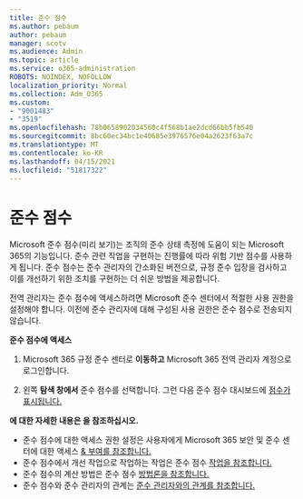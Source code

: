 ```yaml
---
title: 준수 점수
ms.author: pebaum
author: pebaum
manager: scotv
ms.audience: Admin
ms.topic: article
ms.service: o365-administration
ROBOTS: NOINDEX, NOFOLLOW
localization_priority: Normal
ms.collection: Adm_O365
ms.custom:
- "9001483"
- "3519"
ms.openlocfilehash: 78b0658902034560c4f568b1ae2dcd66bb5fb540
ms.sourcegitcommit: 8bc60ec34bc1e40685e3976576e04a2623f63a7c
ms.translationtype: MT
ms.contentlocale: ko-KR
ms.lasthandoff: 04/15/2021
ms.locfileid: "51817322"
---
```

# <a name="compliance-score"></a>준수 점수

Microsoft 준수 점수(미리 보기)는 조직의 준수 상태 측정에 도움이 되는 Microsoft 365의 기능입니다. 준수 관련 작업을 구현하는 진행률에 따라 위험 기반 점수를 사용하게 됩니다.   준수 점수는 준수 관리자의 간소화된 버전으로, 규정 준수 입장을 검사하고 이를 개선하기 위한 조치를 구현하는 더 쉬운 방법을 제공합니다. [](https://docs.microsoft.com/microsoft-365/compliance/compliance-manager-overview) 

전역 관리자는 준수 점수에 액세스하려면 Microsoft 준수 센터에서 적절한 사용 권한을 설정해야 합니다. [](https://docs.microsoft.com/microsoft-365/security/office-365-security/permissions-in-the-security-and-compliance-center)  이전에 준수 관리자에 대해 구성된 사용 권한은 준수 점수로 전송되지 않습니다.

**준수 점수에 액세스**

1. Microsoft 365 규정 준수 센터로 **이동하고** Microsoft 365 전역 관리자 계정으로 로그인합니다.

2. 왼쪽 **탐색 창에서** 준수 점수를 선택합니다. 그런 다음 준수 점수 대시보드에 [점수가 표시됩니다.](https://docs.microsoft.com/microsoft-365/compliance/compliance-score-setup#understand-the-compliance-score-dashboard)
 

**에 대한 자세한 내용은 을 참조하십시오.**

- 준수 점수에 대한 액세스 권한 설정은 사용자에게 Microsoft 365 보안 및 준수 센터에 대한 액세스 [& 부여를 참조합니다.](https://docs.microsoft.com/microsoft-365/security/office-365-security/grant-access-to-the-security-and-compliance-center)
- 준수 점수에서 개선 작업으로 작업하는 작업은 준수 점수 [작업을 참조합니다.](https://docs.microsoft.com/microsoft-365/compliance/working-with-compliance-score)
- 준수 점수의 계산 방법은 준수 점수 [방법론을 참조합니다.](https://docs.microsoft.com/microsoft-365/compliance/compliance-score-methodology)
- 준수 점수와 준수 관리자의 관계는 [준수 관리자와의 관계를 참조합니다.](https://docs.microsoft.com/microsoft-365/compliance/compliance-score#relationship-to-compliance-manager)

